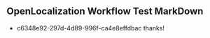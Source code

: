## OpenLocalization Workflow Test MarkDown
* c6348e92-297d-4d89-996f-ca4e8effdbac 
thanks!<!--HONumber=Mar16_HO2-->
